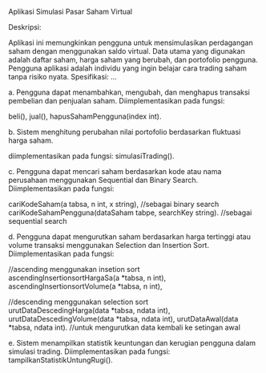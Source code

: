 Aplikasi Simulasi Pasar Saham Virtual 


Deskripsi: 

Aplikasi ini memungkinkan pengguna untuk mensimulasikan perdagangan saham 
dengan menggunakan saldo virtual. Data utama yang digunakan adalah daftar 
saham, harga saham yang berubah, dan portofolio pengguna. Pengguna aplikasi 
adalah individu yang ingin belajar cara trading saham tanpa risiko nyata. 
Spesifikasi: ...

a. Pengguna dapat menambahkan, mengubah, dan menghapus transaksi 
pembelian dan penjualan saham. 
Diimplementasikan pada fungsi:

beli(), 
jual(), 
hapusSahamPengguna(index int). 



b. Sistem menghitung perubahan nilai portofolio berdasarkan fluktuasi harga 
saham. 

diimplementasikan pada fungsi:
simulasiTrading(). 

c. Pengguna dapat mencari saham berdasarkan kode atau nama perusahaan 
menggunakan Sequential dan Binary Search. 
Diimplementasikan pada fungsi:

cariKodeSaham(a tabsa, n int, x string),    //sebagai binary search
cariKodeSahamPengguna(dataSaham tabpe, searchKey string).    //sebagai sequential search



d. Pengguna dapat mengurutkan saham berdasarkan harga tertinggi atau volume 
transaksi menggunakan Selection dan Insertion Sort. 
Diimplementasikan pada fungsi:

//ascending menggunakan insetion sort   
ascendingInsertionsortHargaSa(a *tabsa, n int), 
ascendingInsertionsortVolume(a *tabsa, n int), 

//descending menggunakan selection sort   
urutDataDescedingHarga(data *tabsa, ndata int), 
urutDataDescedingVolume(data *tabsa, ndata int), 
urutDataAwal(data *tabsa, ndata int).     //untuk mengurutkan data kembali ke setingan awal



e. Sistem menampilkan statistik keuntungan dan kerugian pengguna dalam 
simulasi trading.
Diimplementasikan pada fungsi:
tampilkanStatistikUntungRugi().  



